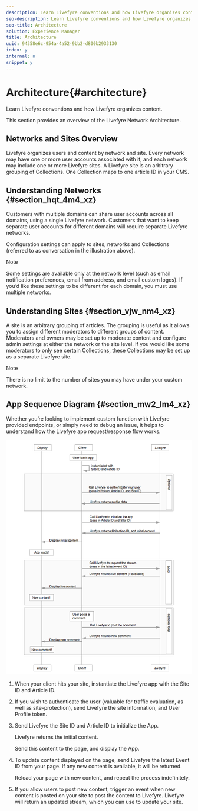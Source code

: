 ```yaml
---
description: Learn Livefyre conventions and how Livefyre organizes content.
seo-description: Learn Livefyre conventions and how Livefyre organizes content.
seo-title: Architecture
solution: Experience Manager
title: Architecture
uuid: 94358e6c-954a-4a52-9bb2-d800b2933130
index: y
internal: n
snippet: y
---
```


# Architecture{#architecture}

Learn Livefyre conventions and how Livefyre organizes content.

This section provides an overview of the Livefyre Network Architecture.

## Networks and Sites Overview

Livefyre organizes users and content by network and site. Every network may have one or more user accounts associated with it, and each network may include one or more Livefyre sites. A Livefyre site is an arbitrary grouping of Collections. One Collection maps to one article ID in your CMS.

## Understanding Networks {#section_hqt_4m4_xz}

Customers with multiple domains can share user accounts across all domains, using a single Livefyre network. Customers that want to keep separate user accounts for different domains will require separate Livefyre networks.

Configuration settings can apply to sites, networks and Collections (referred to as conversation in the illustration above).

>[!NOTE]
>
>Some settings are available only at the network level (such as email notification preferences, email from address, and email custom logos). If you’d like these settings to be different for each domain, you must use multiple networks.

## Understanding Sites {#section_vjw_nm4_xz}

A site is an arbitrary grouping of articles. The grouping is useful as it allows you to assign different moderators to different groups of content. Moderators and owners may be set up to moderate content and configure admin settings at either the network or the site level. If you would like some moderators to only see certain Collections, these Collections may be set up as a separate Livefyre site.

>[!NOTE]
>
>There is no limit to the number of sites you may have under your custom network.

## App Sequence Diagram {#section_mw2_lm4_xz}

Whether you’re looking to implement custom function with Livefyre provided endpoints, or simply need to debug an issue, it helps to understand how the Livefyre app request/response flow works.

![](assets/appsequencediagram.png)

1. When your client hits your site, instantiate the Livefyre app with the Site ID and Article ID.
1. If you wish to authenticate the user (valuable for traffic evaluation, as well as site-protection), send Livefyre the site information, and User Profile token.
1. Send Livefyre the Site ID and Article ID to initialize the App.

   Livefyre returns the initial content.

   Send this content to the page, and display the App.

1. To update content displayed on the page, send Livefyre the latest Event ID from your page. If any new content is available, it will be returned.

   Reload your page with new content, and repeat the process indefinitely.

1. If you allow users to post new content, trigger an event when new content is posted on your site to post the content to Livefyre. Livefyre will return an updated stream, which you can use to update your site.
